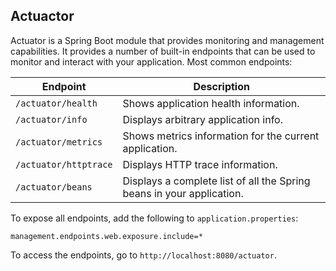 ## Actuactor

Actuator is a Spring Boot module that provides monitoring and management capabilities.
It provides a number of built-in endpoints that can be used to monitor and interact with your application.
Most common endpoints:

| Endpoint              | Description                                                           |
|-----------------------|-----------------------------------------------------------------------|
| `/actuator/health`    | Shows application health information.                                 |
| `/actuator/info`      | Displays arbitrary application info.                                  |
| `/actuator/metrics`   | Shows metrics information for the current application.                |
| `/actuator/httptrace` | Displays HTTP trace information.                                      |
| `/actuator/beans`     | Displays a complete list of all the Spring beans in your application. |

To expose all endpoints, add the following to `application.properties`:

```properties
management.endpoints.web.exposure.include=*
```

To access the endpoints, go to `http://localhost:8080/actuator`.